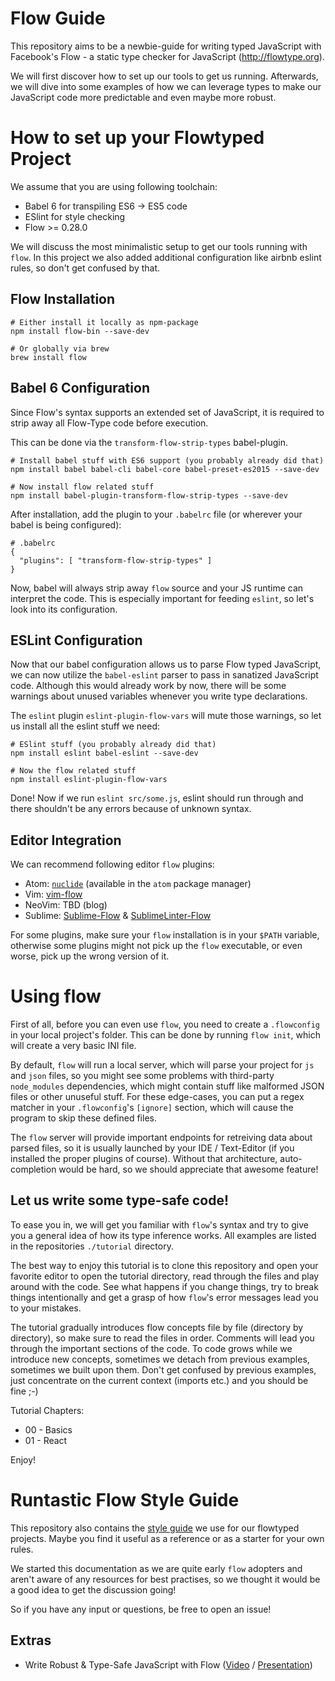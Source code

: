 # Flow Guide 

This repository aims to be a newbie-guide for writing typed JavaScript with
Facebook's Flow - a static type checker for JavaScript (http://flowtype.org).

We will first discover how to set up our tools to get us running. Afterwards, we
will dive into some examples of how we can leverage types to make our JavaScript
code more predictable and even maybe more robust.

# How to set up your Flowtyped Project

We assume that you are using following toolchain:

* Babel 6 for transpiling ES6 -> ES5 code
* ESlint for style checking
* Flow >= 0.28.0

We will discuss the most minimalistic setup to get our tools running with `flow`.
In this project we also added additional configuration like airbnb eslint rules, so
don't get confused by that.

## Flow Installation

```
# Either install it locally as npm-package
npm install flow-bin --save-dev

# Or globally via brew
brew install flow
```

## Babel 6 Configuration

Since Flow's syntax supports an extended set of JavaScript, it is required to
strip away all Flow-Type code before execution.

This can be done via the `transform-flow-strip-types` babel-plugin.

```
# Install babel stuff with ES6 support (you probably already did that)
npm install babel babel-cli babel-core babel-preset-es2015 --save-dev

# Now install flow related stuff 
npm install babel-plugin-transform-flow-strip-types --save-dev
```

After installation, add the plugin to your `.babelrc` file (or wherever your
babel is being configured):

```
# .babelrc
{
  "plugins": [ "transform-flow-strip-types" ]
}
```

Now, babel will always strip away `flow` source and your JS runtime can interpret
the code. This is especially important for feeding `eslint`, so let's look into
its configuration.

## ESLint Configuration

Now that our babel configuration allows us to parse Flow typed JavaScript, we
can now utilize the `babel-eslint` parser to pass in sanatized JavaScript code.
Although this would already work by now, there will be some warnings about
unused variables whenever you write type declarations.

The `eslint` plugin `eslint-plugin-flow-vars` will mute those warnings, so let
us install all the eslint stuff we need:

```
# ESlint stuff (you probably already did that)
npm install eslint babel-eslint --save-dev

# Now the flow related stuff
npm install eslint-plugin-flow-vars
```

Done! Now if we run `eslint src/some.js`, eslint should run through and there
shouldn't be any errors because of unknown syntax.

## Editor Integration 

We can recommend following editor `flow` plugins:

* Atom: [`nuclide`](https://atom.io/packages/nuclide) (available in the `atom` package manager) 
* Vim: [vim-flow](https://github.com/flowtype/vim-flow)
* NeoVim: TBD (blog)
* Sublime: [Sublime-Flow](https://github.com/73rhodes/Sublime-Flow) & [SublimeLinter-Flow](https://github.com/SublimeLinter/SublimeLinter-flow)

For some plugins, make sure your `flow` installation is in your `$PATH`
variable, otherwise some plugins might not pick up the `flow` executable, or
even worse, pick up the wrong version of it.

# Using flow

First of all, before you can even use `flow`, you need to create a `.flowconfig`
in your local project's folder. This can be done by running `flow init`, which
will create a very basic INI file.

By default, `flow` will run a local server, which will parse your project for
`js` and `json` files, so you might see some problems with third-party
`node_modules` dependencies, which might contain stuff like malformed JSON files
or other unuseful stuff. For these edge-cases, you can put a regex matcher in
your `.flowconfig`'s `[ignore]` section, which will cause the program to skip
these defined files.

The `flow` server will provide important endpoints for retreiving data about
parsed files, so it is usually launched by your IDE / Text-Editor (if you installed
the proper plugins of course). Without that architecture, auto-completion would
be hard, so we should appreciate that awesome feature!

## Let us write some type-safe code! 

To ease you in, we will get you familiar with `flow`'s syntax and try to give
you a general idea of how its type inference works. All examples are listed in
the repositories `./tutorial` directory.

The best way to enjoy this tutorial is to clone this repository and open your
favorite editor to open the tutorial directory, read through the files and play
around with the code. See what happens if you change things, try to break things
intentionally and get a grasp of how `flow`'s error messages lead you to your
mistakes.

The tutorial gradually introduces flow concepts file by file (directory by
directory), so make sure to read the files in order. Comments will lead you
through the important sections of the code. To code grows while we introduce new
concepts, sometimes we detach from previous examples, sometimes we built upon
them. Don't get confused by previous examples, just concentrate on the current
context (imports etc.) and you should be fine ;-)

Tutorial Chapters:
* 00 - Basics
* 01 - React

Enjoy!

# Runtastic Flow Style Guide

This repository also contains the [style guide](styleguide/) we use for our flowtyped projects.
Maybe you find it useful as a reference or as a starter for your own rules.

We started this documentation as we are quite early `flow` adopters and aren't aware of any resources
for best practises, so we thought it would be a good idea to get the discussion going!

So if you have any input or questions, be free to open an issue!

## Extras 

* Write Robust & Type-Safe JavaScript with Flow
  ([Video](https://www.youtube.com/watch?v=R_B9KgUxPls) / [Presentation](https://speakerdeck.com/ryyppy/write-robust-and-type-safe-javascript-with-flow))
